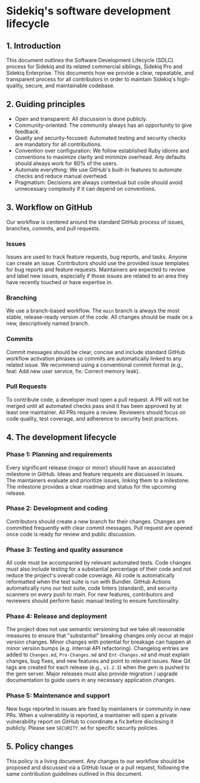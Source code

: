 # Sidekiq's software development lifecycle

## 1. Introduction

This document outlines the Software Development Lifecycle (SDLC) process for Sidekiq and its related commercial siblings, Sidekiq Pro and Sidekiq Enterprise.
This documents how we provide a clear, repeatable, and transparent process for all contributors in order to maintain Sidekiq's high-quality, secure, and maintainable codebase. 

## 2. Guiding principles

* Open and transparent: All discussion is done publicly.
* Community-oriented: The community always has an opportunity to give feedback.
* Quality and security-focused: Automated testing and security checks are mandatory for all contributions.
* Convention over configuration: We follow established Ruby idioms and conventions to maximize clarity and minimize overhead. Any defaults should always work for 80% of the users.
* Automate everything: We use GitHub's built-in features to automate checks and reduce manual overhead. 
* Pragmatism: Decisions are always contextual but code should avoid unnecessary complexity if it can depend on conventions.

## 3. Workflow on GitHub

Our workflow is centered around the standard GitHub process of issues, branches, commits, and pull requests.

### Issues

Issues are used to track feature requests, bug reports, and tasks.
Anyone can create an issue.
Contributors should use the provided issue templates for bug reports and feature requests.
Maintainers are expected to review and label new issues, especially if those issues are related to an area they have recently touched or have expertise in.

### Branching

We use a branch-based workflow.
The `main` branch is always the most stable, release-ready version of the code.
All changes should be made on a new, descriptively named branch.

### Commits

Commit messages should be clear, concise and include standard GitHub workflow activation phrases so commits are automatically linked to any related issue.
We recommend using a conventional commit format (e.g., feat: Add new user service, fix: Correct memory leak).

### Pull Requests

To contribute code, a developer must open a pull request.
A PR will not be merged until all automated checks pass and it has been approved by at least one maintainer.
All PRs require a review.
Reviewers should focus on code quality, test coverage, and adherence to security best practices. 

## 4. The development lifecycle

### Phase 1: Planning and requirements

Every significant release (major or minor) should have an associated milestone in GitHub.
Ideas and feature requests are discussed in issues.
The maintainers evaluate and prioritize issues, linking them to a milestone.
The milestone provides a clear roadmap and status for the upcoming release.

### Phase 2: Development and coding

Contributors should create a new branch for their changes.
Changes are committed frequently with clear commit messages. 
Pull request are opened once code is ready for review and public discussion.

### Phase 3: Testing and quality assurance

All code must be accompanied by relevant automated tests.
Code changes must also include testing for a substantial percentage of their code and not reduce the project's overall code coverage.
All code is automatically reformatted when the test suite is run with Bundler.
GitHub Actions automatically runs our test suite, code linters (standard), and security scanners on every push to main.
For new features, contributors and reviewers should perform basic manual testing to ensure functionality. 

### Phase 4: Release and deployment

The project does not use semantic versioning but we take all reasonable measures to ensure that "substantial" breaking changes only occur at major version changes.
Minor changes with potential for breakage can happen at minor version bumps (e.g. internal API refactoring).
Changelog entries are added to `Changes.md`, `Pro-Changes.md` and `Ent-Changes.md` and must explain changes, bug fixes, and new features and point to relevant issues.
New Git tags are created for each release (e.g., `v1.2.3`) when the gem is pushed to the gem server. 
Major releases must also provide migration / upgrade documentation to guide users in any necessary application changes.

### Phase 5: Maintenance and support

New bugs reported in issues are fixed by maintainers or community in new PRs.
When a vulnerability is reported, a maintainer will open a private vulnerability report on GitHub to coordinate a fix before disclosing it publicly.
Please see `SECURITY.md` for specific security policies.

## 5. Policy changes

This policy is a living document.
Any changes to our workflow should be proposed and discussed via a GitHub Issue or a pull request, following the same contribution guidelines outlined in this document. 